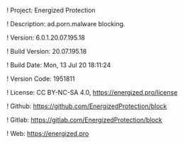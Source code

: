 ! Project: Energized Protection

! Description: ad.porn.malware blocking.

! Version: 6.0.1.20.07.195.18

! Build Version: 20.07.195.18

! Build Date: Mon, 13 Jul 20 18:11:24

! Version Code: 1951811

! License: CC BY-NC-SA 4.0, https://energized.pro/license

! Github: https://github.com/EnergizedProtection/block

! Gitlab: https://gitlab.com/EnergizedProtection/block


! Web: https://energized.pro
